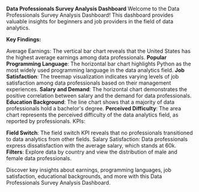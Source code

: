 **Data Professionals Survey Analysis Dashboard**
Welcome to the Data Professionals Survey Analysis Dashboard! This dashboard provides valuable insights for beginners and job providers in the field of data analytics.

**Key Findings:**

Average Earnings: The vertical bar chart reveals that the United States has the highest average earnings among data professionals.
**Popular Programming Language**: The horizontal bar chart highlights Python as the most widely used programming language in the data analytics field.
**Job Satisfaction**: The treemap visualization indicates varying levels of job satisfaction among data professionals based on their management experiences.
**Salary and Demand**: The horizontal chart demonstrates the positive correlation between salary and the demand for data professionals.
**Education Background**: The line chart shows that a majority of data professionals hold a bachelor's degree.
**Perceived Difficulty**: The area chart represents the perceived difficulty of the data analytics field, as reported by professionals.
KPIs:

**Field Switch**: The field switch KPI reveals that no professionals transitioned to data analytics from other fields.
Salary Satisfaction: Data professionals express dissatisfaction with the average salary, which stands at 60k.
**Filters**: Explore data by country and view the distribution of male and female data professionals.

Discover key insights about earnings, programming languages, job satisfaction, educational backgrounds, and more with this Data Professionals Survey Analysis Dashboard.
